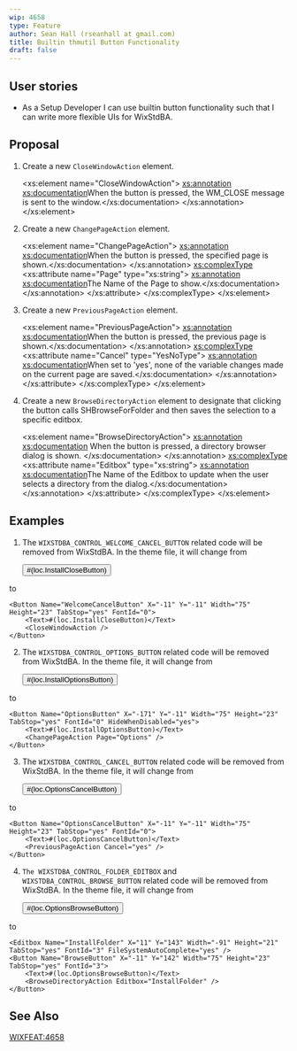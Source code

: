 ```yaml
---
wip: 4658
type: Feature
author: Sean Hall (rseanhall at gmail.com)
title: Builtin thmutil Button Functionality
draft: false
---
```


## User stories

* As a Setup Developer I can use builtin button functionality such that I can write more flexible UIs for WixStdBA.


## Proposal

1) Create a new `CloseWindowAction` element.

    <xs:element name="CloseWindowAction">
        <xs:annotation>
            <xs:documentation>When the button is pressed, the WM_CLOSE message is sent to the window.</xs:documentation>
        </xs:annotation>
    </xs:element>

2) Create a new `ChangePageAction` element.

    <xs:element name="ChangePageAction">
        <xs:annotation>
            <xs:documentation>When the button is pressed, the specified page is shown.</xs:documentation>
        </xs:annotation>
        <xs:complexType>
            <xs:attribute name="Page" type="xs:string">
                <xs:annotation>
                    <xs:documentation>The Name of the Page to show.</xs:documentation>
                </xs:annotation>
            </xs:attribute>
        </xs:complexType>
    </xs:element>

3) Create a new `PreviousPageAction` element.

    <xs:element name="PreviousPageAction">
        <xs:annotation>
            <xs:documentation>When the button is pressed, the previous page is shown.</xs:documentation>
        </xs:annotation>
        <xs:complexType>
            <xs:attribute name="Cancel" type="YesNoType">
                <xs:annotation>
                    <xs:documentation>When set to 'yes', none of the variable changes made on the current page are saved.</xs:documentation>
                </xs:annotation>
            </xs:attribute>
        </xs:complexType>
    </xs:element>

4) Create a new `BrowseDirectoryAction` element to designate that clicking the button calls SHBrowseForFolder and then saves the selection to a specific editbox.

    <xs:element name="BrowseDirectoryAction">
        <xs:annotation>
            <xs:documentation>
                When the button is pressed, a directory browser dialog is shown.
            </xs:documentation>
        </xs:annotation>
        <xs:complexType>
            <xs:attribute name="Editbox" type="xs:string">
                <xs:annotation>
                    <xs:documentation>The Name of the Editbox to update when the user selects a directory from the dialog.</xs:documentation>
                </xs:annotation>
            </xs:attribute>
        </xs:complexType>
    </xs:element>


## Examples

1) The `WIXSTDBA_CONTROL_WELCOME_CANCEL_BUTTON` related code will be removed from WixStdBA.  In the theme file, it will change from

    <Button Name="WelcomeCancelButton" X="-11" Y="-11" Width="75" Height="23" TabStop="yes" FontId="0">
        #(loc.InstallCloseButton)
    </Button>

to

    <Button Name="WelcomeCancelButton" X="-11" Y="-11" Width="75" Height="23" TabStop="yes" FontId="0">
        <Text>#(loc.InstallCloseButton)</Text>
        <CloseWindowAction />
    </Button>

2) The `WIXSTDBA_CONTROL_OPTIONS_BUTTON` related code will be removed from WixStdBA.  In the theme file, it will change from

    <Button Name="OptionsButton" X="-171" Y="-11" Width="75" Height="23" TabStop="yes" FontId="0" HideWhenDisabled="yes">
        #(loc.InstallOptionsButton)
    </Button>

to

    <Button Name="OptionsButton" X="-171" Y="-11" Width="75" Height="23" TabStop="yes" FontId="0" HideWhenDisabled="yes">
        <Text>#(loc.InstallOptionsButton)</Text>
        <ChangePageAction Page="Options" />
    </Button>

3) The `WIXSTDBA_CONTROL_CANCEL_BUTTON` related code will be removed from WixStdBA.  In the theme file, it will change from

    <Button Name="OptionsCancelButton" X="-11" Y="-11" Width="75" Height="23" TabStop="yes" FontId="0">
        #(loc.OptionsCancelButton)
    </Button>

to

    <Button Name="OptionsCancelButton" X="-11" Y="-11" Width="75" Height="23" TabStop="yes" FontId="0">
        <Text>#(loc.OptionsCancelButton)</Text>
        <PreviousPageAction Cancel="yes" />
    </Button>

4) `The WIXSTDBA_CONTROL_FOLDER_EDITBOX` and `WIXSTDBA_CONTROL_BROWSE_BUTTON` related code will be removed from WixStdBA.  In the theme file, it will change from

    <Editbox Name="FolderEditbox" X="11" Y="143" Width="-91" Height="21" TabStop="yes" FontId="3" FileSystemAutoComplete="yes" />
    <Button Name="BrowseButton" X="-11" Y="142" Width="75" Height="23" TabStop="yes" FontId="3">
        #(loc.OptionsBrowseButton)
    </Button>

to

    <Editbox Name="InstallFolder" X="11" Y="143" Width="-91" Height="21" TabStop="yes" FontId="3" FileSystemAutoComplete="yes" />
    <Button Name="BrowseButton" X="-11" Y="142" Width="75" Height="23" TabStop="yes" FontId="3">
        <Text>#(loc.OptionsBrowseButton)</Text>
        <BrowseDirectoryAction Editbox="InstallFolder" />
    </Button>


## See Also

[WIXFEAT:4658](http://wixtoolset.org/issues/4658/)
